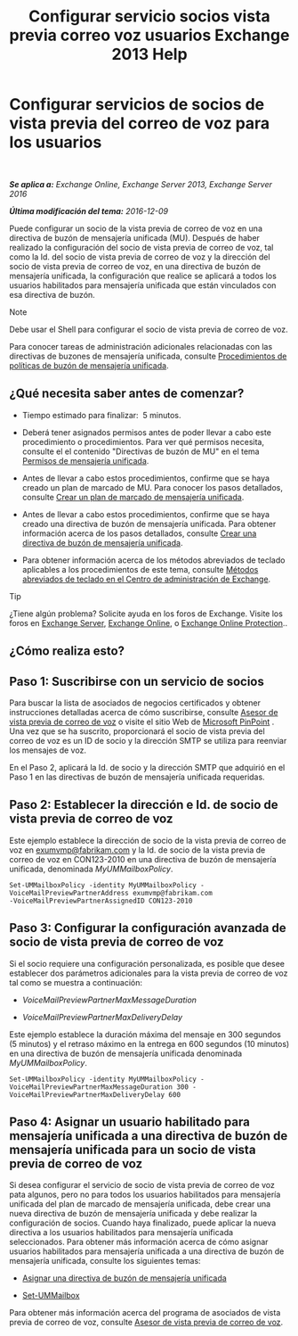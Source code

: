﻿---
title: 'Configurar servicio socios vista previa correo voz usuarios Exchange 2013 Help'
TOCTitle: Configurar servicios de socios de vista previa del correo de voz para los usuarios
ms:assetid: 7bb914ca-5502-4e64-bae5-555034138d8a
ms:mtpsurl: https://technet.microsoft.com/es-es/library/Ff630920(v=EXCHG.150)
ms:contentKeyID: 51406528
ms.date: 05/22/2018
mtps_version: v=EXCHG.150
ms.translationtype: MT
---

# Configurar servicios de socios de vista previa del correo de voz para los usuarios

 

_**Se aplica a:** Exchange Online, Exchange Server 2013, Exchange Server 2016_

_**Última modificación del tema:** 2016-12-09_

Puede configurar un socio de la vista previa de correo de voz en una directiva de buzón de mensajería unificada (MU). Después de haber realizado la configuración del socio de vista previa de correo de voz, tal como la Id. del socio de vista previa de correo de voz y la dirección del socio de vista previa de correo de voz, en una directiva de buzón de mensajería unificada, la configuración que realice se aplicará a todos los usuarios habilitados para mensajería unificada que están vinculados con esa directiva de buzón.


> [!NOTE]
> Debe usar el Shell para configurar el socio de vista previa de correo de voz.



Para conocer tareas de administración adicionales relacionadas con las directivas de buzones de mensajería unificada, consulte [Procedimientos de políticas de buzón de mensajería unificada](um-mailbox-policy-procedures-exchange-2013-help.md).

## ¿Qué necesita saber antes de comenzar?

  - Tiempo estimado para finalizar:  5 minutos.

  - Deberá tener asignados permisos antes de poder llevar a cabo este procedimiento o procedimientos. Para ver qué permisos necesita, consulte el el contenido "Directivas de buzón de MU" en el tema [Permisos de mensajería unificada](unified-messaging-permissions-exchange-2013-help.md).

  - Antes de llevar a cabo estos procedimientos, confirme que se haya creado un plan de marcado de MU. Para conocer los pasos detallados, consulte [Crear un plan de marcado de mensajería unificada](create-a-um-dial-plan-exchange-2013-help.md).

  - Antes de llevar a cabo estos procedimientos, confirme que se haya creado una directiva de buzón de mensajería unificada. Para obtener información acerca de los pasos detallados, consulte [Crear una directiva de buzón de mensajería unificada](create-a-um-mailbox-policy-exchange-2013-help.md).

  - Para obtener información acerca de los métodos abreviados de teclado aplicables a los procedimientos de este tema, consulte [Métodos abreviados de teclado en el Centro de administración de Exchange](keyboard-shortcuts-in-the-exchange-admin-center-exchange-online-protection-help.md).


> [!TIP]
> ¿Tiene algún problema? Solicite ayuda en los foros de Exchange. Visite los foros en <A href="https://go.microsoft.com/fwlink/p/?linkid=60612">Exchange Server</A>, <A href="https://go.microsoft.com/fwlink/p/?linkid=267542">Exchange Online</A>, o <A href="https://go.microsoft.com/fwlink/p/?linkid=285351">Exchange Online Protection</A>..



## ¿Cómo realiza esto?

## Paso 1: Suscribirse con un servicio de socios

Para buscar la lista de asociados de negocios certificados y obtener instrucciones detalladas acerca de cómo suscribirse, consulte [Asesor de vista previa de correo de voz](voice-mail-preview-advisor-exchange-2013-help.md) o visite el sitio Web de [Microsoft PinPoint](https://go.microsoft.com/fwlink/p/?linkid=281966) . Una vez que se ha suscrito, proporcionará el socio de vista previa del correo de voz es un ID de socio y la dirección SMTP se utiliza para reenviar los mensajes de voz.

En el Paso 2, aplicará la Id. de socio y la dirección SMTP que adquirió en el Paso 1 en las directivas de buzón de mensajería unificada requeridas.

## Paso 2: Establecer la dirección e Id. de socio de vista previa de correo de voz

Este ejemplo establece la dirección de socio de la vista previa de correo de voz en exumvmp@fabrikam.com y la Id. de socio de la vista previa de correo de voz en CON123-2010 en una directiva de buzón de mensajería unificada, denominada *MyUMMailboxPolicy*.

    Set-UMMailboxPolicy -identity MyUMMailboxPolicy -VoiceMailPreviewPartnerAddress exumvmp@fabrikam.com
    -VoiceMailPreviewPartnerAssignedID CON123-2010

## Paso 3: Configurar la configuración avanzada de socio de vista previa de correo de voz

Si el socio requiere una configuración personalizada, es posible que desee establecer dos parámetros adicionales para la vista previa de correo de voz tal como se muestra a continuación:

  - *VoiceMailPreviewPartnerMaxMessageDuration*

  - *VoiceMailPreviewPartnerMaxDeliveryDelay*

Este ejemplo establece la duración máxima del mensaje en 300 segundos (5 minutos) y el retraso máximo en la entrega en 600 segundos (10 minutos) en una directiva de buzón de mensajería unificada denominada *MyUMMailboxPolicy*.

    Set-UMMailboxPolicy -identity MyUMMailboxPolicy -VoiceMailPreviewPartnerMaxMessageDuration 300 -VoiceMailPreviewPartnerMaxDeliveryDelay 600

## Paso 4: Asignar un usuario habilitado para mensajería unificada a una directiva de buzón de mensajería unificada para un socio de vista previa de correo de voz

Si desea configurar el servicio de socio de vista previa de correo de voz pata algunos, pero no para todos los usuarios habilitados para mensajería unificada del plan de marcado de mensajería unificada, debe crear una nueva directiva de buzón de mensajería unificada y debe realizar la configuración de socios. Cuando haya finalizado, puede aplicar la nueva directiva a los usuarios habilitados para mensajería unificada seleccionados. Para obtener más información acerca de cómo asignar usuarios habilitados para mensajería unificada a una directiva de buzón de mensajería unificada, consulte los siguientes temas:

  - [Asignar una directiva de buzón de mensajería unificada](assign-a-um-mailbox-policy-exchange-2013-help.md)

  - [Set-UMMailbox](https://technet.microsoft.com/es-es/library/bb124893\(v=exchg.150\))

Para obtener más información acerca del programa de asociados de vista previa de correo de voz, consulte [Asesor de vista previa de correo de voz](voice-mail-preview-advisor-exchange-2013-help.md).

